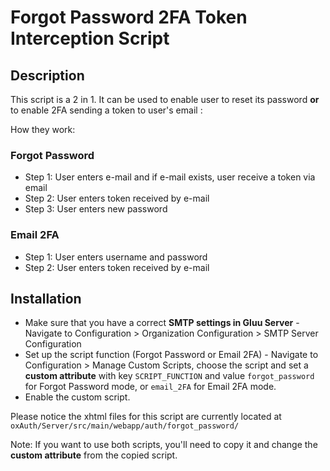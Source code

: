 # Forgot Password 2FA Token Interception Script

## Description

This script is a 2 in 1. It can be used to enable user to reset its password **or** to enable 2FA sending a token to user's email :

How they work:

### Forgot Password
* Step 1: User enters e-mail and if e-mail exists, user receive a token via email
* Step 2: User enters token received by e-mail
* Step 3: User enters new password

### Email 2FA
* Step 1: User enters username and password
* Step 2: User enters token received by e-mail

## Installation

* Make sure that you have a correct **SMTP settings in Gluu Server** - Navigate to Configuration > Organization Configuration > SMTP Server Configuration
* Set up the script function (Forgot Password or Email 2FA) - Navigate to Configuration > Manage Custom Scripts, choose the script and set a **custom attribute** with key `SCRIPT_FUNCTION` and value `forgot_password` for Forgot Password mode, or `email_2FA` for Email 2FA mode.
* Enable the custom script. 

Please notice the xhtml files for this script are currently located at `oxAuth/Server/src/main/webapp/auth/forgot_password/`

Note: If you want to use both scripts, you'll need to copy it and change the **custom attribute** from the copied script.
